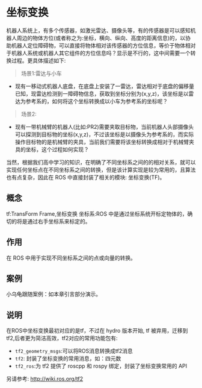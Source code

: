&emsp;
# 坐标变换

机器人系统上，有多个传感器，如激光雷达、摄像头等，有的传感器是可以感知机器人周边的物体方位(或者称之为:坐标，横向、纵向、高度的距离信息)的，以协助机器人定位障碍物，可以直接将物体相对该传感器的方位信息，等价于物体相对于机器人系统或机器人其它组件的方位信息吗？显示是不行的，这中间需要一个转换过程。更具体描述如下:

>场景1:雷达与小车
- 现有一移动式机器人底盘，在底盘上安装了一雷达，雷达相对于底盘的偏移量已知，现雷达检测到一障碍物信息，获取到坐标分别为(x,y,z)，该坐标是以雷达为参考系的，如何将这个坐标转换成以小车为参考系的坐标呢？




>场景2:
- 现有一带机械臂的机器人(比如:PR2)需要夹取目标物，当前机器人头部摄像头可以探测到目标物的坐标(x,y,z)，不过该坐标是以摄像头为参考系的，而实际操作目标物的是机械臂的夹具，当前我们需要将该坐标转换成相对于机械臂夹具的坐标，这个过程如何实现？

当然，根据我们高中学习的知识，在明确了不同坐标系之间的的相对关系，就可以实现任何坐标点在不同坐标系之间的转换，但是该计算实现是较为常用的，且算法也有点复杂，因此在 ROS 中直接封装了相关的模块: 坐标变换(TF)。


## 概念
tf:TransForm Frame,坐标变换
坐标系:ROS 中是通过坐标系统开标定物体的，确切的将是通过右手坐标系来标定的。


## 作用
在 ROS 中用于实现不同坐标系之间的点或向量的转换。

## 案例
小乌龟跟随案例：如本章引言部分演示。

## 说明
在ROS中坐标变换最初对应的是tf，不过在 hydro 版本开始, tf 被弃用，迁移到 tf2,后者更为简洁高效，tf2对应的常用功能包有:
- `tf2_geometry_msgs`:可以将ROS消息转换成tf2消息
- `tf2`: 封装了坐标变换的常用消息，如：四元数
- `tf2_ros`:为 tf2 提供了 roscpp 和 rospy 绑定，封装了坐标变换常用的 API


另请参考:
http://wiki.ros.org/tf2